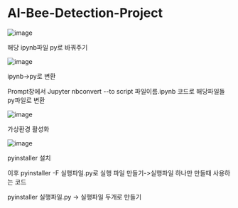 # AI-Bee-Detection-Project

![image](https://user-images.githubusercontent.com/104436260/193985440-2c1c2cd9-9a1d-4998-91e5-72272c067f9b.png)

해당 ipynb파일 py로 바꿔주기

![image](https://user-images.githubusercontent.com/104436260/194213588-2d3b9751-0fa9-45e5-8dfd-70bf3670ec92.png)

ipynb->py로 변환

Prompt창에서 Jupyter nbconvert --to script 파일이름.ipynb 코드로 해당파일들 py파일로 변환

![image](https://user-images.githubusercontent.com/104436260/193985833-4199dd83-1b40-4b4e-85ec-92239dc9d0b1.png)

가상환경 활성화

![image](https://user-images.githubusercontent.com/104436260/193986071-4c2302a7-2610-4935-9c26-5e8e11005ef7.png)

pyinstaller 설치

이후 pyinstaller -F 실행파일.py로 실행 파일 만들기->실행파일 하나만 만들때 사용하는 코드

pyinstaller 실행파일.py -> 실행파일 두개로 만들기
